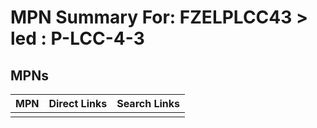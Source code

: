



# MPN Summary For: FZELPLCC43 > led : P-LCC-4-3

## MPNs
  

|MPN|Direct Links|Search Links|
| :--- | :--- | :--- |
||||
